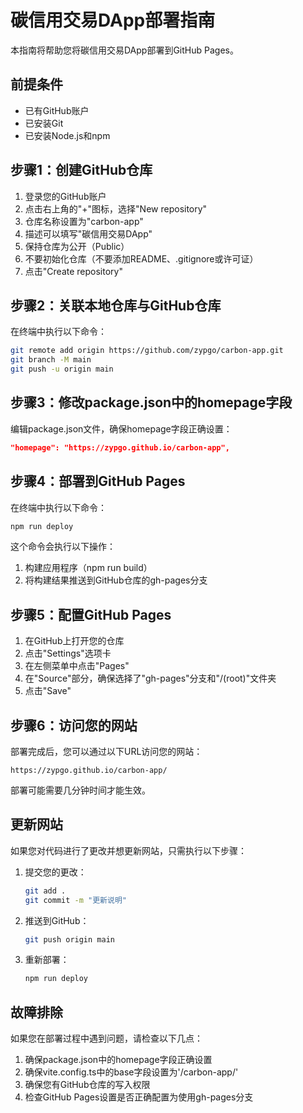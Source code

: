 # 碳信用交易DApp部署指南

本指南将帮助您将碳信用交易DApp部署到GitHub Pages。

## 前提条件

- 已有GitHub账户
- 已安装Git
- 已安装Node.js和npm

## 步骤1：创建GitHub仓库

1. 登录您的GitHub账户
2. 点击右上角的"+"图标，选择"New repository"
3. 仓库名称设置为"carbon-app"
4. 描述可以填写"碳信用交易DApp"
5. 保持仓库为公开（Public）
6. 不要初始化仓库（不要添加README、.gitignore或许可证）
7. 点击"Create repository"

## 步骤2：关联本地仓库与GitHub仓库

在终端中执行以下命令：

```bash
git remote add origin https://github.com/zypgo/carbon-app.git
git branch -M main
git push -u origin main
```

## 步骤3：修改package.json中的homepage字段

编辑package.json文件，确保homepage字段正确设置：

```json
"homepage": "https://zypgo.github.io/carbon-app",
```

## 步骤4：部署到GitHub Pages

在终端中执行以下命令：

```bash
npm run deploy
```

这个命令会执行以下操作：
1. 构建应用程序（npm run build）
2. 将构建结果推送到GitHub仓库的gh-pages分支

## 步骤5：配置GitHub Pages

1. 在GitHub上打开您的仓库
2. 点击"Settings"选项卡
3. 在左侧菜单中点击"Pages"
4. 在"Source"部分，确保选择了"gh-pages"分支和"/(root)"文件夹
5. 点击"Save"

## 步骤6：访问您的网站

部署完成后，您可以通过以下URL访问您的网站：

```
https://zypgo.github.io/carbon-app/
```

部署可能需要几分钟时间才能生效。

## 更新网站

如果您对代码进行了更改并想更新网站，只需执行以下步骤：

1. 提交您的更改：
   ```bash
   git add .
   git commit -m "更新说明"
   ```

2. 推送到GitHub：
   ```bash
   git push origin main
   ```

3. 重新部署：
   ```bash
   npm run deploy
   ```

## 故障排除

如果您在部署过程中遇到问题，请检查以下几点：

1. 确保package.json中的homepage字段正确设置
2. 确保vite.config.ts中的base字段设置为'/carbon-app/'
3. 确保您有GitHub仓库的写入权限
4. 检查GitHub Pages设置是否正确配置为使用gh-pages分支 